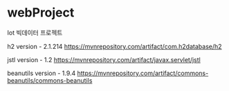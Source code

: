 # webProject
Iot 빅데이터 프로젝트

h2
version - 2.1.214
https://mvnrepository.com/artifact/com.h2database/h2

jstl 
version - 1.2
https://mvnrepository.com/artifact/javax.servlet/jstl

beanutils
version - 1.9.4
https://mvnrepository.com/artifact/commons-beanutils/commons-beanutils